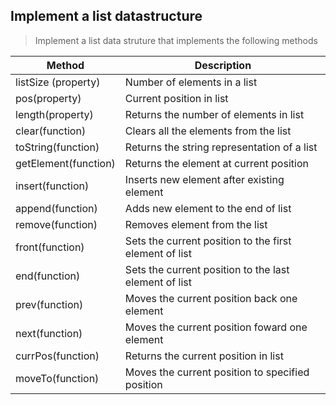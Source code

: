## Implement a list datastructure
> Implement a list data struture that implements the following methods

| Method | Description |
|--------|-------------|
|listSize (property)|Number of elements in a list|
|pos(property)|Current position in list|
|length(property)|Returns the number of elements in list|
|clear(function)|Clears all the elements from the list|
|toString(function)|Returns the string representation of a list |
|getElement(function)|Returns the element at current position|
|insert(function)|Inserts new element after existing element|
|append(function)|Adds new element to the end of list|
|remove(function)|Removes element from the list|
|front(function)|Sets the current position to the first element of list|
|end(function)|Sets the current position to the last element of list|
|prev(function)|Moves the current position back one element|
|next(function)|Moves the current position foward one element|
|currPos(function)|Returns the current position in list|
|moveTo(function)|Moves the current position to specified position|


